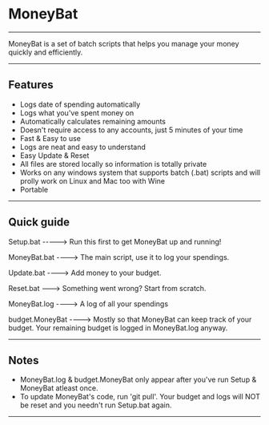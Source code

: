 # MoneyBat

----


MoneyBat is a set of batch scripts that helps you manage your money quickly and efficiently. 


----

<h2> Features </h2>

- Logs date of spending automatically
- Logs what you've spent money on
- Automatically calculates remaining amounts
- Doesn't require access to any accounts, just 5 minutes of your time
- Fast & Easy to use
- Logs are neat and easy to understand
- Easy Update & Reset
- All files are stored locally so information is totally private
- Works on any windows system that supports batch (.bat) scripts and will prolly work on Linux and Mac too with Wine
- Portable

----

<h2> Quick guide </h2>

Setup.bat -----> Run this first to get MoneyBat up and running!

MoneyBat.bat ----> The main script, use it to log your spendings.

Update.bat ----> Add money to your budget.

Reset.bat ---> Something went wrong? Start from scratch.

MoneyBat.log ----> A log of all your spendings

budget.MoneyBat ----> Mostly so that MoneyBat can keep track of your budget. Your remaining budget is logged in MoneyBat.log anyway.

-----

<h2> Notes </h2>

- MoneyBat.log & budget.MoneyBat only appear after you've run Setup & MoneyBat atleast once.
- To update MoneyBat's code, run 'git pull'. Your budget and logs will NOT be reset and you needn't run Setup.bat again.

----
 




